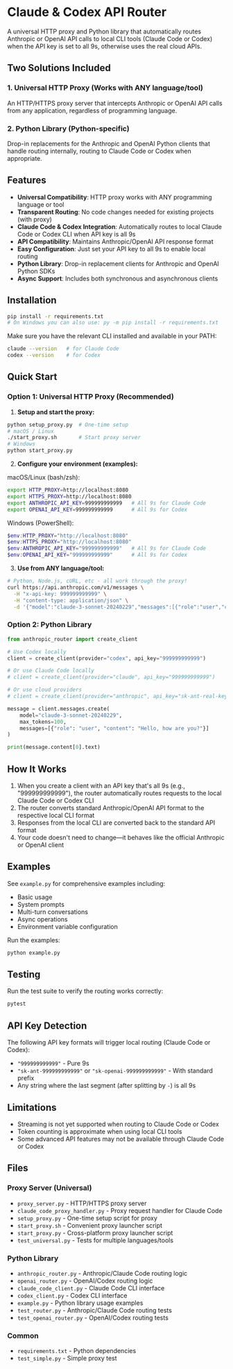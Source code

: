 # Claude & Codex API Router

A universal HTTP proxy and Python library that automatically routes Anthropic or OpenAI API calls to local CLI tools (Claude Code or Codex) when the API key is set to all 9s, otherwise uses the real cloud APIs.

## Two Solutions Included

### 1. Universal HTTP Proxy (Works with ANY language/tool)
An HTTP/HTTPS proxy server that intercepts Anthropic or OpenAI API calls from any application, regardless of programming language.

### 2. Python Library (Python-specific)
Drop-in replacements for the Anthropic and OpenAI Python clients that handle routing internally, routing to Claude Code or Codex when appropriate.

## Features

- **Universal Compatibility**: HTTP proxy works with ANY programming language or tool
- **Transparent Routing**: No code changes needed for existing projects (with proxy)
- **Claude Code & Codex Integration**: Automatically routes to local Claude Code or Codex CLI when API key is all 9s
- **API Compatibility**: Maintains Anthropic/OpenAI API response format
- **Easy Configuration**: Just set your API key to all 9s to enable local routing
- **Python Library**: Drop-in replacement clients for Anthropic and OpenAI Python SDKs
- **Async Support**: Includes both synchronous and asynchronous clients

## Installation

```bash
pip install -r requirements.txt
# On Windows you can also use: py -m pip install -r requirements.txt
```

Make sure you have the relevant CLI installed and available in your PATH:
```bash
claude --version   # for Claude Code
codex --version    # for Codex
```

## Quick Start

### Option 1: Universal HTTP Proxy (Recommended)

1. **Setup and start the proxy:**
```bash
python setup_proxy.py  # One-time setup
# macOS / Linux
./start_proxy.sh       # Start proxy server
# Windows
python start_proxy.py
```

2. **Configure your environment (examples):**

macOS/Linux (bash/zsh):
```bash
export HTTP_PROXY=http://localhost:8080
export HTTPS_PROXY=http://localhost:8080
export ANTHROPIC_API_KEY=999999999999   # All 9s for Claude Code
export OPENAI_API_KEY=999999999999      # All 9s for Codex
```

Windows (PowerShell):
```powershell
$env:HTTP_PROXY="http://localhost:8080"
$env:HTTPS_PROXY="http://localhost:8080"
$env:ANTHROPIC_API_KEY="999999999999"   # All 9s for Claude Code
$env:OPENAI_API_KEY="999999999999"      # All 9s for Codex
```

3. **Use from ANY language/tool:**
```bash
# Python, Node.js, cURL, etc - all work through the proxy!
curl https://api.anthropic.com/v1/messages \
  -H "x-api-key: 999999999999" \
  -H "content-type: application/json" \
  -d '{"model":"claude-3-sonnet-20240229","messages":[{"role":"user","content":"Hello"}],"max_tokens":50}'
```

### Option 2: Python Library

```python
from anthropic_router import create_client

# Use Codex locally
client = create_client(provider="codex", api_key="999999999999")

# Or use Claude Code locally
# client = create_client(provider="claude", api_key="999999999999")

# Or use cloud providers
# client = create_client(provider="anthropic", api_key="sk-ant-real-key")

message = client.messages.create(
    model="claude-3-sonnet-20240229",
    max_tokens=100,
    messages=[{"role": "user", "content": "Hello, how are you?"}]
)

print(message.content[0].text)
```

## How It Works

1. When you create a client with an API key that's all 9s (e.g., "999999999999"), the router automatically routes requests to the local Claude Code or Codex CLI
2. The router converts standard Anthropic/OpenAI API format to the respective local CLI format
3. Responses from the local CLI are converted back to the standard API format
4. Your code doesn't need to change—it behaves like the official Anthropic or OpenAI client

## Examples

See `example.py` for comprehensive examples including:
- Basic usage
- System prompts
- Multi-turn conversations
- Async operations
- Environment variable configuration

Run the examples:
```bash
python example.py
```

## Testing

Run the test suite to verify the routing works correctly:
```bash
pytest
```

## API Key Detection

The following API key formats will trigger local routing (Claude Code or Codex):
- `"999999999999"` - Pure 9s
- `"sk-ant-999999999999"` or `"sk-openai-999999999999"` - With standard prefix
- Any string where the last segment (after splitting by `-`) is all 9s

## Limitations

- Streaming is not yet supported when routing to Claude Code or Codex
- Token counting is approximate when using local CLI tools
- Some advanced API features may not be available through Claude Code or Codex

## Files

### Proxy Server (Universal)
- `proxy_server.py` - HTTP/HTTPS proxy server
- `claude_code_proxy_handler.py` - Proxy request handler for Claude Code
- `setup_proxy.py` - One-time setup script for proxy
- `start_proxy.sh` - Convenient proxy launcher script
- `start_proxy.py` - Cross-platform proxy launcher script
- `test_universal.py` - Tests for multiple languages/tools

### Python Library
- `anthropic_router.py` - Anthropic/Claude Code routing logic
- `openai_router.py` - OpenAI/Codex routing logic
- `claude_code_client.py` - Claude Code CLI interface
- `codex_client.py` - Codex CLI interface
- `example.py` - Python library usage examples
- `test_router.py` - Anthropic/Claude Code routing tests
- `test_openai_router.py` - OpenAI/Codex routing tests

### Common
- `requirements.txt` - Python dependencies
- `test_simple.py` - Simple proxy test
